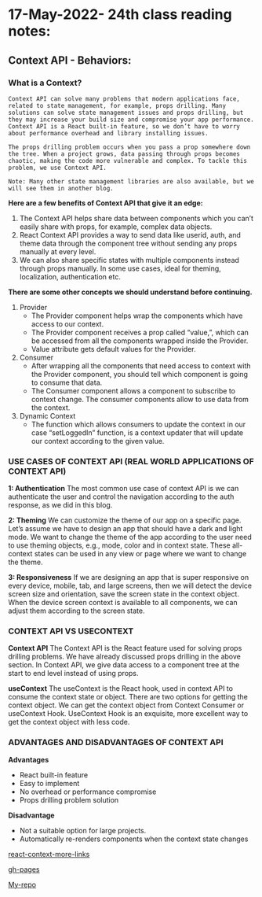 
# 17-May-2022- 24th class reading notes:

## Context API - Behaviors:

### **What is a Context?**

    Context API can solve many problems that modern applications face, related to state management, for example, props drilling. Many solutions can solve state management issues and props drilling, but they may increase your build size and compromise your app performance. Context API is a React built-in feature, so we don’t have to worry about performance overhead and library installing issues. 

    The props drilling problem occurs when you pass a prop somewhere down the tree. When a project grows, data passing through props becomes chaotic, making the code more vulnerable and complex. To tackle this problem, we use Context API. 

    Note: Many other state management libraries are also available, but we will see them in another blog.

**Here are a few benefits of Context API that give it an edge:**

1. The Context API helps share data between components which you can’t easily share with props, for example, complex data objects.  
2. React Context API provides a way to send data like userid, auth, and theme data through the component tree without sending any props manually at every level. 
3. We can also share specific states with multiple components instead through props manually. In some use cases, ideal for theming, localization, authentication etc.

**There are some other concepts we should understand before continuing.**

1. Provider 
    - The Provider component helps wrap the components which have access to our context.
    - The Provider component receives a prop called “value,”, which can be accessed from all the components wrapped inside the Provider. 
    - Value attribute gets default values for the Provider.
2. Consumer 
    - After wrapping all the components  that need access to context with the Provider component, you should tell which component is going to consume that data. 
    - The Consumer component allows a component to subscribe to context change. The consumer components allow to use data from the context. 
3. Dynamic Context 
    - The function which allows consumers to update the context in our case “setLoggedIn” function, is a context updater that will update our context according to the given value. 
  
### **USE CASES OF CONTEXT API (REAL WORLD APPLICATIONS OF CONTEXT API)**

**1: Authentication**
The most common use case of context API is we can authenticate the user and control the navigation according to the auth response, as we did in this blog. 

**2: Theming** 
We can customize the theme of our app on a specific page. Let’s assume we have to design an app that should have a dark and light mode. We want to change the theme of the app according to the user need to use theming objects, e.g., mode, color and in context state. These all-context states can be used in any view or page where we want to change the theme.

**3: Responsiveness** 
If we are designing an app that is super responsive on every device, mobile, tab, and large screens, then we will detect the device screen size and orientation, save the screen state in the context object. When the device screen context is available to all components, we can adjust them according to the screen state. 
 
### **CONTEXT API VS USECONTEXT** 

**Context API** 
The Context API is the React feature used for solving props drilling problems. We have already discussed props drilling in the above section. In Context API, we give data access to a component tree at the start to end level instead of using props. 

**useContext** 
The useContext is the React hook, used in context API to consume the context state or object. There are two options for getting the context object. We can get the context object from Context Consumer or useContext Hook. UseContext Hook is an exquisite, more excellent way to get the context object with less code. 

### **ADVANTAGES AND DISADVANTAGES OF CONTEXT API**

**Advantages** 
- React built-in feature 
- Easy to implement 
- No overhead or performance compromise 
- Props drilling problem solution 
  
**Disadvantage** 
- Not a suitable option for large projects. 
- Automatically re-renders components when the context state changes 

[react-context-more-links](https://github.com/diegohaz/awesome-react-context)

[gh-pages](https://marah-jaradat.github.io/advanced-js-reading-notes/)

[My-repo](https://github.com/marah-jaradat/advanced-js-reading-notes/blob/gh-pages/24th-day/24-readme.md)

